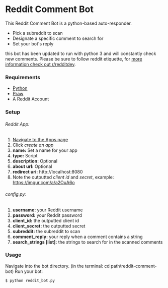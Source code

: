 # Reddit Comment Bot
This Reddit Comment Bot is a python-based auto-responder.
  - Pick a subreddit to scan
  - Designate a specific comment to search for
  - Set your bot's reply

this bot has been updated to run with python 3 and will constantly check new comments. Please be sure to follow reddit 
etiquette, for [more information check out r/redditdev](https://www.reddit.com/r/redditdev/).  

### Requirements
  - [Python](https://www.python.org/downloads/)
  - [Praw](https://praw.readthedocs.io/en/latest/getting_started/installation.html)
  - A Reddit Account

### Setup
###### Reddit App:
1. [Navigate to the Apps page ](https://www.reddit.com/prefs/apps/)
2. Click *create an app*
3. **name:** Set a name for your app
4. **type:** Script
5. **description:** Optional
6. **about url:** Optional
7. **redirect uri:** http://localhost:8080
8. Note the outputted *client id* and *secret*, example: https://imgur.com/a/a2OuA6o

###### config.py:
1. **username:** your Reddit username
2. **password:** your Reddit password
3. **client_id:** the outputted client id
4. **client_secret:** the outputted secret
5. **subreddit:** the subreddit to scan
6. **comment_reply:** your reply when a comment contains a string
7. **search_strings [list]:** the strings to search for in the scanned comments

### Usage

Navigate into the bot directory. (in the terminal: cd path\reddit-comment-bot)
Run your bot:
```sh
$ python reddit_bot.py
```
